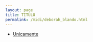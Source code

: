 ```yaml
---
layout: page
title: TITULO
permalink: /midi/deborah_blando.html
---
```


* [Unicamente](http://www.victor3d.com.br/midi/unicamente.mid)